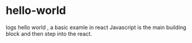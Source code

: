 # hello-world
logs  hello world , a basic examle in react 
Javascript is the main building block and then step into the react.
